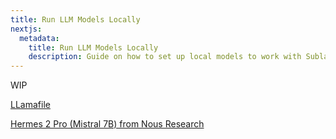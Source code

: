 ```yaml
---
title: Run LLM Models Locally
nextjs:
  metadata:
    title: Run LLM Models Locally
    description: Guide on how to set up local models to work with Sublayer.
---
```


WIP

[LLamafile](https://github.com/Mozilla-Ocho/llamafile)

[Hermes 2 Pro (Mistral 7B) from Nous Research](https://huggingface.co/NousResearch/Hermes-2-Pro-Mistral-7B-GGUF)
